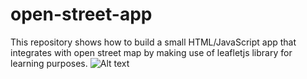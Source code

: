 # open-street-app

This repository shows how to build a small HTML/JavaScript app that integrates with open street map by making use of leafletjs library for learning purposes. 
![Alt text](https://dl.dropboxusercontent.com/u/23592712/CDN/open-street-app/open-street-app.png, "screenshot")
